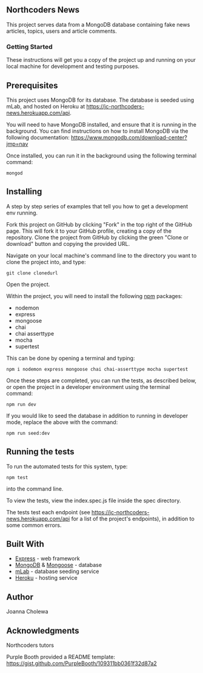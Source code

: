 ## Northcoders News
This project serves data from a MongoDB database containing fake news articles, topics, users and article comments. 

### Getting Started
These instructions will get you a copy of the project up and running on your local machine for development and testing purposes.

## Prerequisites

This project uses MongoDB for its database. The database is seeded using mLab, and hosted on Heroku at https://jc-northcoders-news.herokuapp.com/api. 

You will need to have MongoDB installed, and ensure that it is running in the background. You can find instructions on how to install MongoDB via the following documentation: https://www.mongodb.com/download-center?jmp=nav

Once installed, you can run it in the background using the following terminal command: 

```http
mongod
```

## Installing

A step by step series of examples that tell you how to get a development env running.

Fork this project on GitHub by clicking "Fork" in the top right of the GitHub page. This will fork it to your GitHub profile, creating a copy of the repository.
Clone the project from GitHub by clicking the green "Clone or download" button and copying the provided URL.

Navigate on your local machine's command line to the directory you want to clone the project into, and type:

```http
git clone clonedurl
```

Open the project.

Within the project, you will need to install the following [npm](https://www.npmjs.com/) packages:
  * nodemon
  * express
  * mongoose
  * chai
  * chai asserttype
  * mocha
  * supertest

This can be done by opening a terminal and typing:

```http
npm i nodemon express mongoose chai chai-asserttype mocha supertest
```

Once these steps are completed, you can run the tests, as described below, or open the project in a developer environment using the terminal command:

```http
npm run dev
```
If you would like to seed the database in addition to running in developer mode, replace the above with the command:

```http
npm run seed:dev
```

## Running the tests
To run the automated tests for this system, type:

```http
npm test
```
into the command line.

To view the tests, view the index.spec.js file inside the spec directory. 

The tests test each endpoint (see https://jc-northcoders-news.herokuapp.com/api for a list of the project's endpoints), in addition to some common errors. 

## Built With
* [Express](https://expressjs.com/) - web framework
* [MongoDB](https://www.mongodb.com/) & [Mongoose](https://mongoosejs.com/docs/) - database
* [mLab](https://mlab.com/) - database seeding service
* [Heroku](https://heroku.com/) - hosting service

## Author
Joanna Cholewa

## Acknowledgments
Northcoders tutors

Purple Booth provided a README template: https://gist.github.com/PurpleBooth/109311bb0361f32d87a2 